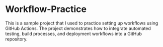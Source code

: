 # Workflow-Practice
This is a sample project that I used to practice setting up workflows using GitHub Actions. The project demonstrates how to integrate automated testing, build processes, and deployment workflows into a GitHub repository.
